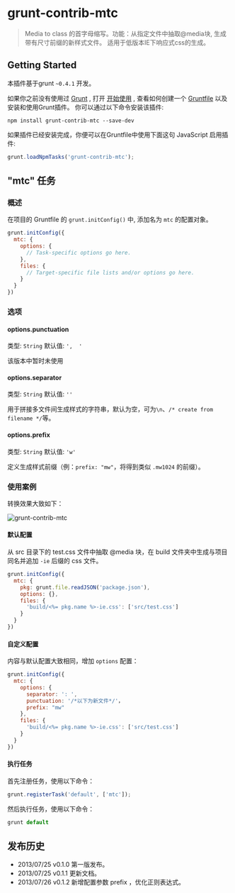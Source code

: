 # grunt-contrib-mtc

> Media to class 的首字母缩写。功能：从指定文件中抽取@media块, 生成带有尺寸前缀的新样式文件。 适用于低版本IE下响应式css的生成。

## Getting Started
本插件基于grunt `~0.4.1` 开发。

如果你之前没有使用过 [Grunt](http://gruntjs.com/) , 打开 [开始使用](http://gruntjs.com/getting-started) , 查看如何创建一个 [Gruntfile](http://gruntjs.com/sample-gruntfile) 以及安装和使用Grunt插件。 你可以通过以下命令安装该插件:

```shell
npm install grunt-contrib-mtc --save-dev
```

如果插件已经安装完成，你便可以在Gruntfile中使用下面这句 JavaScript 启用插件:

```js
grunt.loadNpmTasks('grunt-contrib-mtc');
```

## "mtc" 任务

### 概述
在项目的 Gruntfile 的 `grunt.initConfig()` 中, 添加名为 `mtc` 的配置对象。

```js
grunt.initConfig({
  mtc: {
    options: {
      // Task-specific options go here.
    },
    files: {
      // Target-specific file lists and/or options go here.
    }
  }
})
```

### 选项

#### options.punctuation
类型: `String`
默认值: `',  '`

该版本中暂时未使用

#### options.separator
类型: `String`
默认值: `''`

用于拼接多文件间生成样式的字符串，默认为空，可为`\n`、`/* create from filename */`等。

#### options.prefix
类型: `String`
默认值: `'w'`

定义生成样式前缀（例：`prefix: "mw"`，将得到类似 `.mw1024` 的前缀）。

### 使用案例
转换效果大致如下：

![grunt-contrib-mtc](http://www.seejs.com/wp-content/uploads/2013/07/mtc.png)

#### 默认配置
从 src 目录下的 test.css 文件中抽取 @media 块，在 build 文件夹中生成与项目同名并追加 `-ie` 后缀的 css 文件。

```js
grunt.initConfig({
  mtc: {
    pkg: grunt.file.readJSON('package.json'),
    options: {},
    files: {
      'build/<%= pkg.name %>-ie.css': ['src/test.css']
    }
  }
})
```

#### 自定义配置
内容与默认配置大致相同，增加 `options` 配置：

```js
grunt.initConfig({
  mtc: {
    options: {
      separator: ': ',
      punctuation: '/*以下为新文件*/'，
      prefix: "mw"
    },
    files: {
      'build/<%= pkg.name %>-ie.css': ['src/test.css']
    }
  }
})
```

#### 执行任务
首先注册任务，使用以下命令：

```js
grunt.registerTask('default', ['mtc']);
```

然后执行任务，使用以下命令：

```js
grunt default
```

## 发布历史
* 2013/07/25      v0.1.0      第一版发布。 
* 2013/07/25      v0.1.1      更新文档。
* 2013/07/26      v0.1.2      新增配置参数 prefix ，优化正则表达式。

